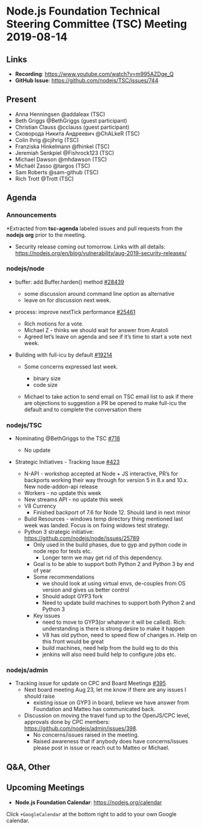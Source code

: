 # Node.js Foundation Technical Steering Committee (TSC) Meeting 2019-08-14

## Links

* **Recording**:  https://www.youtube.com/watch?v=m995AZDge_Q
* **GitHub Issue**: https://github.com/nodejs/TSC/issues/744

## Present

* Anna Henningsen @addaleax (TSC)
* Beth Griggs @BethGriggs (guest participant)
* Christian Clauss @cclauss (guest participant)
* Сковорода Никита Андреевич @ChALkeR (TSC)
* Colin Ihrig @cjihrig (TSC)
* Franziska Hinkelmann @fhinkel (TSC)
* Jeremiah Senkpiel @Fishrock123 (TSC)
* Michael Dawson @mhdawson (TSC)
* Michaël Zasso @targos (TSC)
* Sam Roberts @sam-github (TSC)
* Rich Trott @Trott (TSC)

## Agenda

### Announcements

*Extracted from **tsc-agenda** labeled issues and pull requests from the **nodejs org** prior to the meeting.

  * Security release coming out tomorrow. Links with all details: https://nodejs.org/en/blog/vulnerability/aug-2019-security-releases/

### nodejs/node

* buffer: add Buffer.harden() method [#28439](https://github.com/nodejs/node/pull/28439)
  * some discussion around command line option as alternative
  * leave on for discussion next week.

* process: improve nextTick performance [#25461](https://github.com/nodejs/node/pull/25461)
  * Rich motions for a vote.
  * Michael Z - thinks we should wait for answer from Anatoli
  * Agreed let’s leave on agenda and see if it’s time to start a vote next week.


* Building with full-icu by default [#19214](https://github.com/nodejs/node/issues/19214)
  * Some concerns expressed last week.
    * binary size
    * code size

  * Michael to take action to send email on TSC email list to ask if there are objections to
    suggestion a PR be opened to make full-icu the default and to complete the conversation
    there

### nodejs/TSC

* Nominating @BethGriggs to the TSC [#718](https://github.com/nodejs/TSC/issues/718)
  * No update

* Strategic Initiatives - Tracking Issue [#423](https://github.com/nodejs/TSC/issues/423)
  * N-API - workshop accepted at Node + JS interactive, PR’s for backports working their
    way through for version 5 in 8.x and 10.x.  New node-addon-api release
  * Workers - no update this week
  * New streams API - no update this week
  * V8 Currency
    * Finished backport of 7.6 for Node 12. Should land in next minor
  * Build Resources - windows temp directory thing mentioned last week was landed. Focus
    is on fixing widows test strategy.
  * Python 3 strategic initiative: https://github.com/nodejs/node/issues/25789
    * Only used in the build phases, due to gyp and python code in node repo for tests etc.
      * Longer term we may get rid of this dependency.
    * Goal is to be able to support both Python 2 and Python 3 by end of year
    * Some recommendations
      * we should look at using virtual envs, de-couples from OS version and gives us
          better control
      * Should adopt GYP3 fork
      * Need to update build machines to support both Python 2 and Python 3
    * Key issues
      * need to move to GYP3(or whatever it will be called). Rich: understanding is there is strong
        desire to make it happen
      * V8 has old python, need to speed flow of changes in. Help on this front would be great
      * build machines, need help from the build wg to do this
      * jenkins will also need build help to configure jobs etc.

### nodejs/admin

* Tracking issue for update on CPC and Board Meetings [#395](https://github.com/nodejs/admin/issues/395)
  * Next board meeting Aug 23, let me know if there are any issues I should raise
    * existing issue on GYP3 in board, believe we have answer from Foundation and Matteo
      has communicated back.
  * Discussion on moving the travel fund up to the OpenJS/CPC level, approvals done by
    CPC members: https://github.com/nodejs/admin/issues/398.
    * No concerns/issues raised in the meeting.
    * Raised awareness that if anybody does have concerns/issues please post in issue or
      reach out to Matteo or Michael.

## Q&A, Other

## Upcoming Meetings

* **Node.js Foundation Calendar**: https://nodejs.org/calendar

Click `+GoogleCalendar` at the bottom right to add to your own Google calendar.
